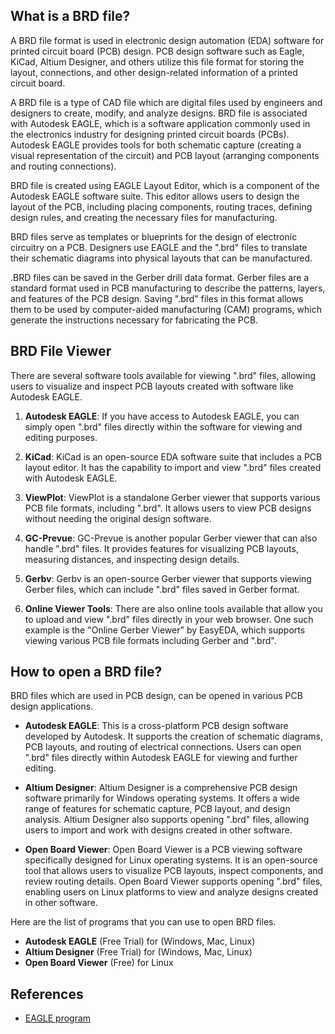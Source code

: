 ## What is a BRD file?

A BRD file format is used in electronic design automation (EDA) software for printed circuit board (PCB) design. PCB design software such as Eagle, KiCad, Altium Designer, and others utilize this file format for storing the layout, connections, and other design-related information of a printed circuit board.

A BRD file is a type of CAD file which are digital files used by engineers and designers to create, modify, and analyze designs.  BRD file is associated with Autodesk EAGLE, which is a software application commonly used in the electronics industry for designing printed circuit boards (PCBs). Autodesk EAGLE provides tools for both schematic capture (creating a visual representation of the circuit) and PCB layout (arranging components and routing connections).

BRD file is created using EAGLE Layout Editor, which is a component of the Autodesk EAGLE software suite. This editor allows users to design the layout of the PCB, including placing components, routing traces, defining design rules, and creating the necessary files for manufacturing.

BRD files serve as templates or blueprints for the design of electronic circuitry on a PCB. Designers use EAGLE and the ".brd" files to translate their schematic diagrams into physical layouts that can be manufactured.

.BRD files can be saved in the Gerber drill data format. Gerber files are a standard format used in PCB manufacturing to describe the patterns, layers, and features of the PCB design. Saving ".brd" files in this format allows them to be used by computer-aided manufacturing (CAM) programs, which generate the instructions necessary for fabricating the PCB.

## BRD File Viewer

There are several software tools available for viewing ".brd" files, allowing users to visualize and inspect PCB layouts created with software like Autodesk EAGLE. 

1.  **Autodesk EAGLE**: If you have access to Autodesk EAGLE, you can simply open ".brd" files directly within the software for viewing and editing purposes.
    
2.  **KiCad**: KiCad is an open-source EDA software suite that includes a PCB layout editor. It has the capability to import and view ".brd" files created with Autodesk EAGLE.
    
3.  **ViewPlot**: ViewPlot is a standalone Gerber viewer that supports various PCB file formats, including ".brd". It allows users to view PCB designs without needing the original design software.
    
4.  **GC-Prevue**: GC-Prevue is another popular Gerber viewer that can also handle ".brd" files. It provides features for visualizing PCB layouts, measuring distances, and inspecting design details.
    
5.  **Gerbv**: Gerbv is an open-source Gerber viewer that supports viewing Gerber files, which can include ".brd" files saved in Gerber format.
    
6.  **Online Viewer Tools**: There are also online tools available that allow you to upload and view ".brd" files directly in your web browser. One such example is the "Online Gerber Viewer" by EasyEDA, which supports viewing various PCB file formats including Gerber and ".brd".

## How to open a BRD file?

BRD files which are used in PCB design, can be opened in various PCB design applications. 

-   **Autodesk EAGLE**: This is a cross-platform PCB design software developed by Autodesk. It supports the creation of schematic diagrams, PCB layouts, and routing of electrical connections. Users can open ".brd" files directly within Autodesk EAGLE for viewing and further editing.
    
-   **Altium Designer**: Altium Designer is a comprehensive PCB design software primarily for Windows operating systems. It offers a wide range of features for schematic capture, PCB layout, and design analysis. Altium Designer also supports opening ".brd" files, allowing users to import and work with designs created in other software.
    
-   **Open Board Viewer**: Open Board Viewer is a PCB viewing software specifically designed for Linux operating systems. It is an open-source tool that allows users to visualize PCB layouts, inspect components, and review routing details. Open Board Viewer supports opening ".brd" files, enabling users on Linux platforms to view and analyze designs created in other software.

Here are the list of programs that you can use to open BRD files.

- **Autodesk EAGLE** (Free Trial) for (Windows, Mac, Linux)
- **Altium Designer** (Free Trial) for (Windows, Mac, Linux)
- **Open Board Viewer** (Free) for Linux

## References
* [EAGLE program](https://en.wikipedia.org/wiki/EAGLE_(program))
